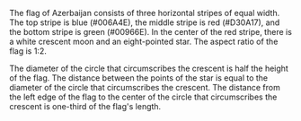 The flag of Azerbaijan consists of three horizontal stripes of equal width. The top stripe is blue (#006A4E), the middle stripe is red (#D30A17), and the bottom stripe is green (#00966E). In the center of the red stripe, there is a white crescent moon and an eight-pointed star. The aspect ratio of the flag is 1:2.

The diameter of the circle that circumscribes the crescent is half the height of the flag. The distance between the points of the star is equal to the diameter of the circle that circumscribes the crescent. The distance from the left edge of the flag to the center of the circle that circumscribes the crescent is one-third of the flag's length.